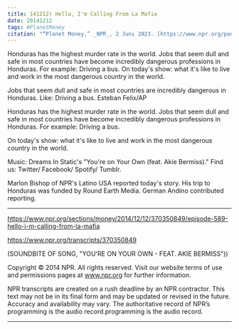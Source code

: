 ```yaml
---
title: 141212) Hello, I'm Calling From La Mafia
date: 20141212
tags: #PlanetMoney
citation: "“Planet Money,” _NPR_, 2 Juni 2023. [https://www.npr.org/podcasts/510289/planet-money](https://www.npr.org/podcasts/510289/planet-money) (diakses 4 Juni 2023)."
---
```


Honduras has the highest murder rate in the world. Jobs that seem dull and safe in most countries have become incredibly dangerous professions in Honduras. For example: Driving a bus. On today's show: what it's like to live and work in the most dangerous country in the world.



Jobs that seem dull and safe in most countries are incredibly dangerous in Honduras. Like: Driving a bus.
Esteban Felix/AP

Honduras has the highest murder rate in the world. Jobs that seem dull and safe in most countries have become incredibly dangerous professions in Honduras. For example: Driving a bus.

On today's show: what it's like to live and work in the most dangerous country in the world.

Music: Dreams In Static's "You're on Your Own (feat. Akie Bermiss)." Find us: Twitter/ Facebook/ Spotify/ Tumblr.

Marlon Bishop of NPR's Latino USA reported today's story. His trip to Honduras was funded by Round Earth Media. German Andino contributed reporting.

----

https://www.npr.org/sections/money/2014/12/12/370350849/episode-589-hello-i-m-calling-from-la-mafia

https://www.npr.org/transcripts/370350849

(SOUNDBITE OF SONG, "YOU'RE ON YOUR OWN - FEAT. AKIE BERMISS"))

Copyright © 2014 NPR. All rights reserved. Visit our website terms of use and permissions pages at www.npr.org for further information.

NPR transcripts are created on a rush deadline by an NPR contractor. This text may not be in its final form and may be updated or revised in the future. Accuracy and availability may vary. The authoritative record of NPR’s programming is the audio record.programming is the audio record.

----
